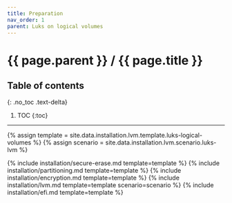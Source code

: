 ```yaml
---
title: Preparation
nav_order: 1
parent: Luks on logical volumes
---
```


# {{ page.parent }} / {{ page.title }}

## Table of contents
{: .no_toc .text-delta}

1. TOC
{:toc}

---

{% assign template = site.data.installation.lvm.template.luks-logical-volumes %}
{% assign scenario = site.data.installation.lvm.scenario.luks-lvm %}

{% include installation/secure-erase.md template=template %}
{% include installation/partitioning.md template=template %}
{% include installation/encryption.md template=template %}
{% include installation/lvm.md template=template scenario=scenario %}
{% include installation/efi.md template=template %}
